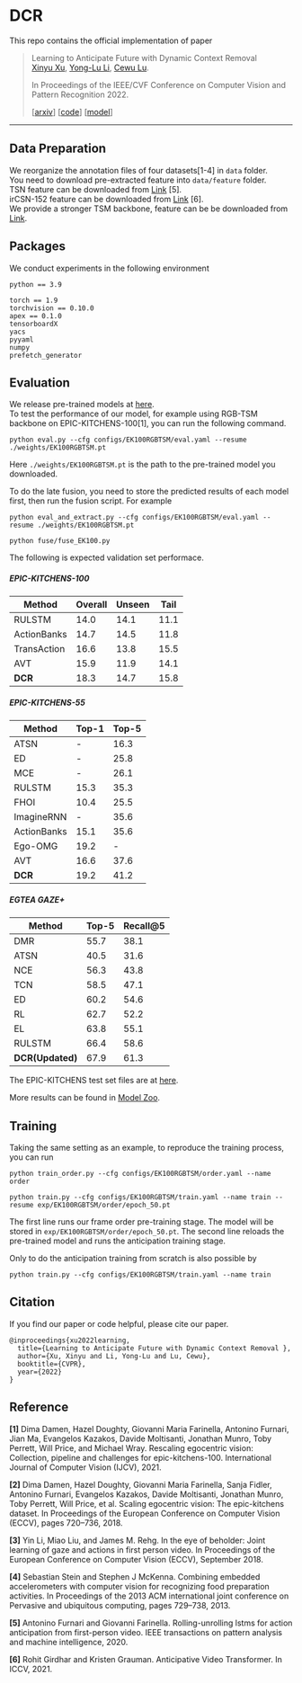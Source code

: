 # DCR

This repo contains the official implementation of paper


> Learning to Anticipate Future with Dynamic Context Removal    
> [Xinyu Xu](https://xuxinyu.website), [Yong-Lu Li](https://dirtyharrylyl.github.io/), [Cewu Lu](https://mvig.sjtu.edu.cn).
>
> In Proceedings of the IEEE/CVF Conference on Computer Vision and Pattern Recognition 2022.
> 
> [[arxiv](https://arxiv.org/abs/2204.02587)] [[code](https://github.com/AllenXuuu/DCR)] [[model](https://drive.google.com/drive/folders/1bXFs1_9HBPi74LpsYfxx753Vkc6BbEHa?usp=sharing)]
****

## Data Preparation

We reorganize the annotation files of four datasets[1-4] in ```data``` folder.   
You need to download pre-extracted feature into ```data/feature``` folder.    
TSN feature can be downloaded from [Link](https://github.com/fpv-iplab/rulstm) [5].   
irCSN-152 feature can be downloaded from [Link](https://github.com/facebookresearch/AVT) [6].    
We provide a stronger TSM backbone, feature can be be downloaded from [Link](https://drive.google.com/drive/folders/1spwT8r7Fcm1fJJFju_L7NdyyHKckODNo?usp=sharing).


## Packages

We conduct experiments in the following environment
```
python == 3.9

torch == 1.9
torchvision == 0.10.0
apex == 0.1.0
tensorboardX
yacs
pyyaml
numpy
prefetch_generator
```


## Evaluation

We release pre-trained models at [here](https://drive.google.com/drive/folders/1bXFs1_9HBPi74LpsYfxx753Vkc6BbEHa?usp=sharing).  
To test the performance of our model, for example using RGB-TSM backbone on EPIC-KITCHENS-100[1], you can run the following command.

```
python eval.py --cfg configs/EK100RGBTSM/eval.yaml --resume ./weights/EK100RGBTSM.pt
```

Here ```./weights/EK100RGBTSM.pt``` is the path to the pre-trained model you downloaded.

To do the late fusion, you need to store the predicted results of each model first, then run the fusion script. For example

```
python eval_and_extract.py --cfg configs/EK100RGBTSM/eval.yaml --resume ./weights/EK100RGBTSM.pt

python fuse/fuse_EK100.py
```

The following is expected validation set performace.

##### EPIC-KITCHENS-100
| Method        | Overall     |  Unseen     |  Tail |  
| -----------   | ----------- | ----------- |  ----------- | 
| RULSTM        | 14.0        | 14.1        | 11.1         |
| ActionBanks   | 14.7        | 14.5        | 11.8         |
| TransAction   | 16.6        | 13.8        | 15.5         |
| AVT           | 15.9        | 11.9        | 14.1         |
| **DCR**           | 18.3        | 14.7        | 15.8         |

##### EPIC-KITCHENS-55
| Method        | Top-1       | Top-5   |  
| -----------   | ----------- | ----------- | 
|ATSN           |-   |16.3|
|ED             |-   |25.8|
|MCE            |-   |26.1|
|RULSTM         |15.3|35.3|
|FHOI           |10.4|25.5|
|ImagineRNN     |-   |35.6|
|ActionBanks    |15.1|35.6|
|Ego-OMG        |19.2|-|
|AVT            |16.6|37.6|
|**DCR**            |19.2|41.2|

##### EGTEA GAZE+
| Method        | Top-5       | Recall@5   |  
| -----------   | ----------- | ----------- | 
|DMR            |55.7|38.1|
|ATSN           |40.5|31.6|
|NCE            |56.3|43.8|
|TCN            |58.5|47.1|
|ED             |60.2|54.6|
|RL             |62.7|52.2|
|EL             |63.8|55.1|
|RULSTM         |66.4|58.6|
|**DCR(Updated)**   |67.9|61.3|


The EPIC-KITCHENS test set files are at [here](https://drive.google.com/drive/folders/129uG7kI1IbsHLPwvVCLHPLBacLSUf1sk?usp=sharing).

More results can be found in [Model Zoo](./docs/model_zoo.md).

## Training 

Taking the same setting as an example, to reproduce the training process, you can run

```
python train_order.py --cfg configs/EK100RGBTSM/order.yaml --name order

python train.py --cfg configs/EK100RGBTSM/train.yaml --name train --resume exp/EK100RGBTSM/order/epoch_50.pt
```

The first line runs our frame order pre-training stage. The model will be stored in ```exp/EK100RGBTSM/order/epoch_50.pt```. The second line reloads the pre-trained model and runs the anticipation training stage.

Only to do the anticipation training from scratch is also possible by

```
python train.py --cfg configs/EK100RGBTSM/train.yaml --name train 
```


## Citation

If you find our paper or code helpful, please cite our paper.

```
@inproceedings{xu2022learning,
  title={Learning to Anticipate Future with Dynamic Context Removal },
  author={Xu, Xinyu and Li, Yong-Lu and Lu, Cewu},
  booktitle={CVPR},
  year={2022}
}
```


## Reference

**[1]** Dima Damen, Hazel Doughty, Giovanni Maria Farinella, Antonino Furnari, Jian Ma, Evangelos Kazakos, Davide Moltisanti, Jonathan Munro, Toby Perrett, Will Price, and Michael Wray. Rescaling egocentric vision: Collection, pipeline and challenges for epic-kitchens-100. International Journal of Computer Vision (IJCV), 2021.

**[2]** Dima Damen, Hazel Doughty, Giovanni Maria Farinella, Sanja Fidler, Antonino Furnari, Evangelos Kazakos, Davide Moltisanti, Jonathan Munro, Toby Perrett, Will Price, et al. Scaling egocentric vision: The epic-kitchens dataset. In Proceedings of the European Conference on Computer Vision (ECCV), pages 720–736, 2018.

**[3]** Yin Li, Miao Liu, and James M. Rehg. In the eye of beholder: Joint learning of gaze and actions in first person video. In Proceedings of the European Conference on Computer Vision (ECCV), September 2018.


**[4]** Sebastian Stein and Stephen J McKenna. Combining embedded accelerometers with computer vision for recognizing food preparation activities. In Proceedings of the 2013 ACM international joint conference on Pervasive and ubiquitous computing, pages 729–738, 2013.

**[5]** Antonino Furnari and Giovanni Farinella. Rolling-unrolling lstms for action anticipation from first-person video. IEEE transactions on pattern analysis and machine intelligence, 2020.


**[6]** Rohit Girdhar and Kristen Grauman. Anticipative Video Transformer. In ICCV, 2021.

